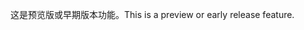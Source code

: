<span data-ttu-id="25e78-101">这是预览版或早期版本功能。</span><span class="sxs-lookup"><span data-stu-id="25e78-101">This is a preview or early release feature.</span></span>